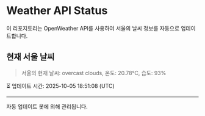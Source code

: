 
# Weather API Status

이 리포지토리는 OpenWeather API를 사용하여 서울의 날씨 정보를 자동으로 업데이트합니다.

## 현재 서울 날씨
> 서울의 현재 날씨: overcast clouds, 온도: 20.78°C, 습도: 93%

⏳ 업데이트 시간: 2025-10-05 18:51:08 (UTC)

---
자동 업데이트 봇에 의해 관리됩니다.
